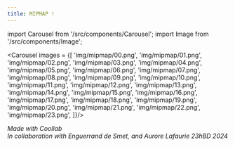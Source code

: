 ```yaml
---
title: MIPMAP !
---
```


import Carousel from '/src/components/Carousel';
import Image from '/src/components/Image';

<Carousel images = {[
'img/mipmap/00.png',
'img/mipmap/01.png',
'img/mipmap/02.png',
'img/mipmap/03.png',
'img/mipmap/04.png',
'img/mipmap/05.png',
'img/mipmap/06.png',
'img/mipmap/07.png',
'img/mipmap/08.png',
'img/mipmap/09.png',
'img/mipmap/10.png',
'img/mipmap/11.png',
'img/mipmap/12.png',
'img/mipmap/13.png',
'img/mipmap/14.png',
'img/mipmap/15.png',
'img/mipmap/16.png',
'img/mipmap/17.png',
'img/mipmap/18.png',
'img/mipmap/19.png',
'img/mipmap/20.png',
'img/mipmap/21.png',
'img/mipmap/22.png',
'img/mipmap/23.png',
]}/>

_Made with Coollab_<br/>
_In collaboration with Enguerrand de Smet, and Aurore Lafaurie_
_23hBD 2024_
